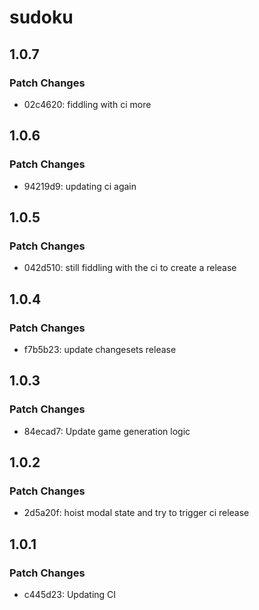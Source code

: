 # sudoku

## 1.0.7

### Patch Changes

- 02c4620: fiddling with ci more

## 1.0.6

### Patch Changes

- 94219d9: updating ci again

## 1.0.5

### Patch Changes

- 042d510: still fiddling with the ci to create a release

## 1.0.4

### Patch Changes

- f7b5b23: update changesets release

## 1.0.3

### Patch Changes

- 84ecad7: Update game generation logic

## 1.0.2

### Patch Changes

- 2d5a20f: hoist modal state and try to trigger ci release

## 1.0.1

### Patch Changes

- c445d23: Updating CI
